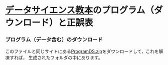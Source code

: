 # [データサイエンス教本](https://www.ohmsha.co.jp/book/9784274222900/)のプログラム（ダウンロード）と正誤表

### プログラム（データ含む）のダウンロード
このファイルと同じサイトにある[ProgramDS.zip](./ProgramDS.zip)をダウンロードして，これを解凍すれば，
生成されたフォルダの中にあります。
